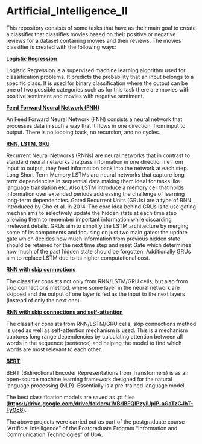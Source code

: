 # Artificial_Intelligence_II
This repository consists of some tasks that have as their main goal to create a classifier that classifies movies based on their positive or negative reviews for a dataset containing movies and their reviews.
The movies classifier is created with the following ways:

[**Logistic Regression**](https://github.com/DimOriCoding/Artificial-Intelligence-II/blob/main/Logistic_Regression_Movies_Classifier.ipynb)

Logistic Regression is a supervised machine learning algorithm used for classification problems. It predicts the probability that an input belongs to a specific class. It is used for binary classification where the output can be one of two possible categories such as for this task there are movies with positive sentiment and movies with negative sentiment.

[**Feed Forward Neural Network (FNN)**](https://github.com/DimOriCoding/Artificial-Intelligence-II/blob/main/FNN_Movies_Classifier.ipynb)

An Feed Forward Neural Network (FNN) consists a neural network that processes data in such a way that it flows in one direction, from input to output. There is no looping back, no recursion, and no cycles.

[**RNN, LSTM, GRU**](https://github.com/DimOriCoding/Artificial-Intelligence-II/blob/main/RNN_Movies_Classifier.ipynb)

Recurrent Neural Networks (RNNs) are neural networks that in contrast to standard neural networks thatpass information in one direction i.e from input to output, they feed information back into the network at each step.
Long Short-Term Memory LSTMs are neural networks that capture long-term dependencies in sequential data making them ideal for tasks like language translation etc. Also LSTM introduce a memory cell that holds information over extended periods addressing the challenge of learning long-term dependencies.
Gated Recurrent Units (GRUs) are a type of RNN introduced by Cho et al. in 2014. The core idea behind GRUs is to use gating mechanisms to selectively update the hidden state at each time step allowing them to remember important information while discarding irrelevant details. GRUs aim to simplify the LSTM architecture by merging some of its components and focusing on just two main gates: the update gate which decides how much information from previous hidden state should be retained for the next time step and reset Gate which determines how much of the past hidden state should be forgotten. Additionally GRUs aim to replace LSTM due to its higher computational cost.



[**RNN with skip connections**](https://github.com/DimOriCoding/Artificial-Intelligence-II/blob/main/RNN_Movies_Classifier_with_skip_connections.ipynb)

The classifier consists not only from RNN/LSTM/GRU cells, but also from skip connections method, where some layer in the neural network are skipped and the output of one layer is fed as the input to the next layers (instead of only the next one).

[**RNN with skip connections and self-attention**](https://github.com/DimOriCoding/Artificial-Intelligence-II/blob/main/RNN_Movies_Classifier_with_skip_connections_and_self_attention.ipynb)

The classifier consists from RNN/LSTM/GRU cells, skip connections method is used as well as self-attention mechanism is used. This is a mechanism captures long range dependencies by calculating attention between all words in the sequence (sentence) and helping the model to find which words are most relevant to each other.

[**BERT**](https://drive.google.com/drive/folders/140mZEe1RmsTioyjHE0ebp-ocCJhJa8Tt)

BERT (Bidirectional Encoder Representations from Transformers) is as an open-source machine learning framework designed for the natural language processing (NLP). Essentially is a pre-trained language model.

The best classification models are saved as .pt files (**https://drive.google.com/drive/folders/1VBrlBFQIPzyiUpiP-aGaTzCJhT-FyOc8**). 

The above projects were carried out as part of the postgraduate course “Artificial Intelligence” of the Postgraduate Program “Information and Communication Technologies” of UoA.
